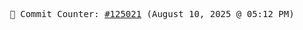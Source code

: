 <p align="center">
    <samp>
        📮 Commit Counter: <a href="https://github.com/Javascript-void0/Javascript-void0/commits/main">#125021</a> (August 10, 2025 @ 05:12 PM)
    </samp>
</p>